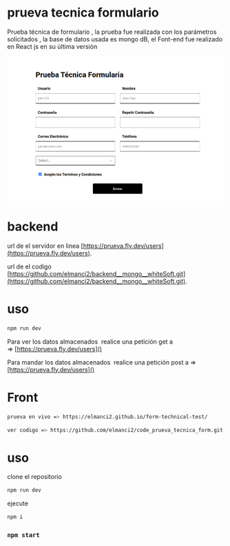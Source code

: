 # prueva tecnica formulario 

Prueba técnica de formulario , la prueba fue realizada con los parámetros solicitados  , la base de datos usada es mongo dB,  el Font-end fue realizado en React js  en su última versión   



![pruevafoto.png](pruevafoto.png)


# backend
url de el servidor en linea [https://prueva.fly.dev/users](https://prueva.fly.dev/users).

url  de el codigo [https://github.com/elmanci2/backend__mongo__whiteSoft.git](https://github.com/elmanci2/backend__mongo__whiteSoft.git).

# uso

```bash
npm run dev 
```

Para ver los datos almacenados  realice una petición get a  => [https://prueva.fly.dev/users]() 

Para mandar los datos almacenados  realice una petición post a =>[https://prueva.fly.dev/users]() 


# Front

```bash
prueva en vivo => https://elmanci2.github.io/form-technical-test/
```


```bash
ver codigo => https://github.com/elmanci2/code_prueva_tecnica_form.git
```




# uso 

<p> clone el repositorio </p>

```bash
npm run dev 
```

<p> ejecute  </p>

```bash
npm i 
```
### `npm start`




